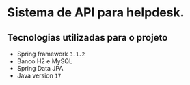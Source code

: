 # Sistema de API para helpdesk.

## Tecnologias utilizadas para o projeto

- Spring framework `3.1.2`
- Banco H2 e MySQL
- Spring Data JPA 
- Java version `17`
